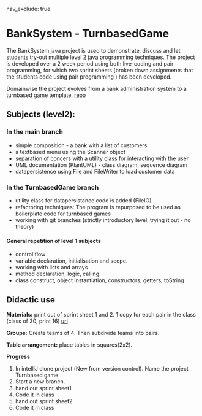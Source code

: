 nav_exclude: true
# BankSystem - TurnbasedGame

The BankSystem java project is used to demonstrate, discuss and let students try-out multiple level 2 java programming techniques.
The project is developed over a 2 week period using both live-coding and pair programming, for which two sprint sheets (broken down assignments that the students code using pair programming ) has been developed.

Domainwise the project evolves from a bank administration system to a turnbased game template.
[repo](https://github.com/Dat1Cphbusiness/BankSystem)

## Subjects (level2):


### In the main branch
- simple composition - a bank with a list of customers
- a textbased menu using the Scanner object
- separation of concers with a utility class for interacting with the user
- UML documentation (PlantUML) - class diagram, sequence diagram
- datapersistence using File and FileWriter to load customer data

### In the TurnbasedGame branch
- utility class for datapersistance code is added (FileIO)
- refactoring techniques: The program is repurposed to be used as boilerplate code for turnbased games
- working with git branches (strictly introductory level, trying it out - no theory)


#### General repetition of level 1 subjects
 - control flow
 - variable declaration, initialisation and scope.
 - working with lists and arrays
 - method declaration, logic, calling.
 - class construct, object instantiation, constructors, getters, toString




## Didactic use
  **Materials:** print out of sprint sheet 1 and 2. 1 copy for each pair in the class (class of 30, print 16) [url](https://github.com/Dat1Cphbusiness/Kursusindhold/blob/main/BankSystem/sprintsheets.pdf)
  
  **Groups:** Create teams of 4. Then subdivide teams into pairs.
  
  **Table arrangement:** place tables in squares(2x2). 
  

  **Progress**
1. In intelliJ clone project (New from version control). Name the project Turnbased game
2. Start a new branch.
3. hand out sprint sheet1
4. Code it in class
5. hand out sprint sheet2
6. Code it in class


